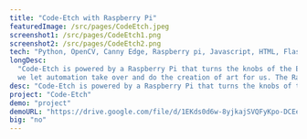 ```yaml
---
title: "Code-Etch with Raspberry Pi"
featuredImage: /src/pages/CodeEtch.jpeg
screenshot1: /src/pages/CodeEtch1.png
screenshot2: /src/pages/CodeEtch2.png
tech: "Python, OpenCV, Canny Edge, Raspberry pi, Javascript, HTML, Flask"
longDesc:
  "Code-Etch is powered by a Raspberry Pi that turns the knobs of the Etch-A-Sketch to convert real life photographs and images to drawings on the Etch-A-Sketch. Drawing with a traditional Etch-A-Sketch can be a frustrating and tedious task for many. In this project
  we let automation take over and do the creation of art for us. The Raspberry Pi powered Etch-A-Sketch will be capable of drawing images sent to it. We used Canny Edge Detection to identify edges in a picture and reduce noise. The edges are then converted to nodes and the longest path of the node that is connected is identified and sent as instructions to the motors to draw on the Etch-A-Sketch. This project was later expanded to have a web based front-end to allow for images digitally drawn by the user on the screen to be converted into art on the Etch-A-Sketch. This was team effort in which my teammate Dakota Martin and I undertook various roles to produce a working model at the end of a deadline."
desc: "Code-Etch is powered by a Raspberry Pi that turns the knobs of the Etch-A-Sketch to convert real life photographs and images to drawings on the Etch-A-Sketch. The goal of this project was to automate the task of producing aesthetically pleasing drawings on the traditional Etch-A-Sketch. This was a team effort in which my teammate Dakota Martin and I undertook various roles to produce a working model at the end of a deadline."
project: "Code-Etch"
demo: "project"
demoURL: "https://drive.google.com/file/d/1EKds0d6w-8yjkajSVQFyKpo-DCEemFYx/view?usp=sharing"
big: "no"
---
```

